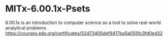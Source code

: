 # MITx-6.00.1x-Psets
6.00.1x is an introduction to computer science as a tool to solve real-world analytical problems https://courses.edx.org/certificates/52d73405def9417ba5a055fc3fd0ed32
